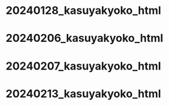 # 20240128_kasuyakyoko_html
# 20240206_kasuyakyoko_html
# 20240207_kasuyakyoko_html
# 20240213_kasuyakyoko_html
